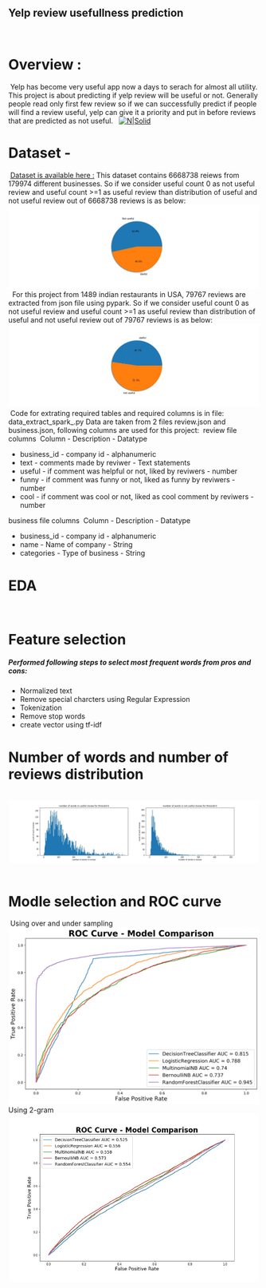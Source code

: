 

## Yelp review usefullness prediction
​
​
# Overview : 
​
Yelp has become very useful app now a days to serach for almost all utility. This project is about predicting if yelp review will be useful or not. Generally people read only first few review so if we can successfully predict if people will find a review useful, yelp can give it a priority and put in before reviews that are predicted as not useful.
​
​
[![N|Solid](https://images.app.goo.gl/2RpbrthcxcdqFMgS6)](https://nodesource.com/products/nsolid)
​
# Dataset - 
​
[Dataset is available here :](https://www.yelp.com/dataset/challenge)
This dataset contains 6668738 reiews from 179974 different businesses. So if we consider useful count 0 as not useful review and useful count >=1 as useful review than distribution of useful and not useful review out of 6668738 reviews is as below:
​
![Image description](image/total_business_usefulness_review.jpg)
​
​
For this project from 1489 indian restaurants in USA, 79767 reviews are extracted from json file using pypark. So if we consider useful count 0 as not useful review and useful count >=1 as useful review than distribution of useful and not useful review out of 79767 reviews is as below:
​
​
![Image description](image/indian_resto_usefulness_review.jpg)
​
Code for extrating required tables and required columns is in file: data_extract_spark_.py
Data are taken from 2 files review.json and business.json, following columns are used for this project:
​
review file columns
​
        Column - Description - Datatype
        
  - business_id - company id - alphanumeric
  - text - comments made by reviwer - Text statements
  - useful - if comment was helpful or not, liked by reviwers - number
  - funny - if comment was funny or not, liked as funny by reviwers - number
  - cool - if comment was cool or not, liked as cool comment by reviwers - number
  
business file columns
​
        Column - Description - Datatype
        
  - business_id - company id - alphanumeric
  - name - Name of company - String
  - categories - Type of business - String
​
# EDA
​
    
# Feature selection
##### Performed following steps to select most frequent words from pros and cons:
- Normalized text 
- Remove special charcters using Regular Expression
- Tokenization
- Remove stop words
- create vector using tf-idf
​
# Number of words and number of reviews distribution
​
![Image description](image/thresold6.jpg)
​
​
# Modle selection and ROC curve
​
Using over and under sampling
​
![Image description](image/roc_curve_tfidf_thresold_3.png)
​
Using 2-gram 
​
![Image description](image/2_gram_roc_useful_cool_funny_feature1000.jpg)
​
​
​
​
​
​
​
​
​
​
​
​
   
​
​
​
